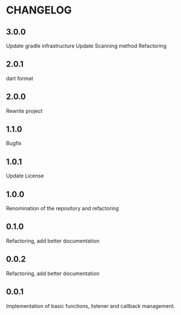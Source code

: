 # CHANGELOG

## 3.0.0

Update gradle infrastructure
Update Scanning method
Refactoring

## 2.0.1

dart format

## 2.0.0

Rewrite project

## 1.1.0

Bugfix

## 1.0.1

Update License

## 1.0.0

Renomination of the repository and refactoring

## 0.1.0

Refactoring, add better documentation

## 0.0.2

Refactoring, add better documentation

## 0.0.1

Implementation of basic functions, listener and callback management.
